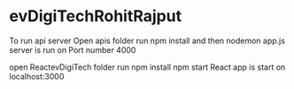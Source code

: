# evDigiTechRohitRajput

To run api server 
Open apis folder
  run 
  npm install
  and then
  nodemon app.js
 server is run on Port number 4000
  
open ReactevDigiTech folder
 run npm install
   npm start
 React app is start on localhost:3000
 
